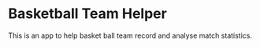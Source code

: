 Basketball Team Helper
========

This is an app to help basket ball team record and analyse match statistics.
